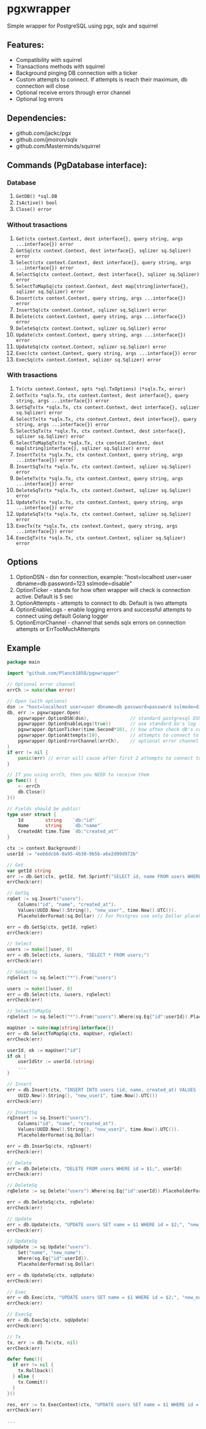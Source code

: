 # pgxwrapper
Simple wrapper for PostgreSQL using pgx, sqlx and squirrel

## Features:
- Compatibility with squirrel
- Transactions methods with squirrel
- Background pinging DB connection with a ticker
- Custom attempts to connect. If attempts is reach their maximum, db connection will close
- Optional receive errors through error channel
- Optional log errors 

## Dependencies:
- github.com/jackc/pgx
- github.com/jmoiron/sqlx
- github.com/Masterminds/squirrel

## Commands (PgDatabase interface):
### Database
1. ```GetDB() *sql.DB```
1. ```IsActive() bool```
1. ```Close() error```
### Without trasactions
1. ```Get(ctx context.Context, dest interface{}, query string, args ...interface{}) error```
1. ```GetSq(ctx context.Context, dest interface{}, sqlizer sq.Sqlizer) error```
1. ```Select(ctx context.Context, dest interface{}, query string, args ...interface{}) error```
1. ```SelectSq(ctx context.Context, dest interface{}, sqlizer sq.Sqlizer) error```
1. ```SelectToMapSq(ctx context.Context, dest map[string]interface{}, sqlizer sq.Sqlizer) error```
1. ```Insert(ctx context.Context, query string, args ...interface{}) error```
1. ```InsertSq(ctx context.Context, sqlizer sq.Sqlizer) error```
1. ```Delete(ctx context.Context, query string, args ...interface{}) error```
1. ```DeleteSq(ctx context.Context, sqlizer sq.Sqlizer) error```
1. ```Update(ctx context.Context, query string, args ...interface{}) error```
1. ```UpdateSq(ctx context.Context, sqlizer sq.Sqlizer) error```
1. ```Exec(ctx context.Context, query string, args ...interface{}) error```
1. ```ExecSq(ctx context.Context, sqlizer sq.Sqlizer) error```
### With trasactions
1. ```Tx(ctx context.Context, opts *sql.TxOptions) (*sqlx.Tx, error)```
1. ```GetTx(tx *sqlx.Tx, ctx context.Context, dest interface{}, query string, args ...interface{}) error```
1. ```GetSqTx(tx *sqlx.Tx, ctx context.Context, dest interface{}, sqlizer sq.Sqlizer) error```
1. ```SelectTx(tx *sqlx.Tx, ctx context.Context, dest interface{}, query string, args ...interface{}) error```
1. ```SelectSqTx(tx *sqlx.Tx, ctx context.Context, dest interface{}, sqlizer sq.Sqlizer) error```
1. ```SelectToMapSqTx(tx *sqlx.Tx, ctx context.Context, dest map[string]interface{}, sqlizer sq.Sqlizer) error```
1. ```InsertTx(tx *sqlx.Tx, ctx context.Context, query string, args ...interface{}) error```
1. ```InsertSqTx(tx *sqlx.Tx, ctx context.Context, sqlizer sq.Sqlizer) error```
1. ```DeleteTx(tx *sqlx.Tx, ctx context.Context, query string, args ...interface{}) error```
1. ```DeleteSqTx(tx *sqlx.Tx, ctx context.Context, sqlizer sq.Sqlizer) error```
1. ```UpdateTx(tx *sqlx.Tx, ctx context.Context, query string, args ...interface{}) error```
1. ```UpdateSqTx(tx *sqlx.Tx, ctx context.Context, sqlizer sq.Sqlizer) error```
1. ```ExecTx(tx *sqlx.Tx, ctx context.Context, query string, args ...interface{}) error```
1. ```ExecSqTx(tx *sqlx.Tx, ctx context.Context, sqlizer sq.Sqlizer) error```

## Options
1. OptionDSN - dsn for connection, example: "host=localhost user=user dbname=db password=123 sslmode=disable"
1. OptionTicker - stands for how often wrapper will check is connection active. Default is 5 sec
1. OptionAttempts - attempts to connect to db. Default is two attempts
1. OptionEnableLogs - enable logging errors and successful attempts to connect using default Golang logger
1. OptionErrorChannel - channel that sends sqlx errors on connection attempts or ErrTooMuchAttempts

## Example
```go
package main

import "github.com/Planck1858/pgxwrapper"

// Optional error channel
errCh := make(chan error)

// Open (with options)
dsn := "host=localhost user=user dbname=db password=password sslmode=disable"
db, err := pgxwrapper.Open(
    pgxwrapper.OptionDSN(dsn),               // standard postgresql DSN
    pgxwrapper.OptionEnableLogs(true))       // use standard Go's log for errors/warnings on connection
    pgxwrapper.OptionTicker(time.Second*10), // how often check db's connection (and reconnect). Default = 5 sec 
    pgxwrapper.OptionAttempts(10),           // attempts to connect to db. Default = 2
    pgxwrapper.OptionErrorChannel(errCh),    // optional error channel that sends errors on connection attempts
)
if err != nil {
	panic(err) // error will cause after first 2 attempts to connect to db or if options are invalid
}

// If you using errCh, then you NEED to receive them
go func() {
	<- errCh
	db.Close()
}()

// Fields should be public!
type user struct {
    Id        string   	`db:"id"`
    Name      string 	`db:"name"`
    CreatedAt time.Time `db:"created_at"`
}

ctx := context.Background()
userId := "eeb6dcb6-0a95-4b30-9b5b-a6e2d09d972b"

// Get
var getId string
err := db.Get(ctx, getId, fmt.Sprintf("SELECT id, name FROM users WHERE id = '%s';", userId))
errCheck(err)

// GetSq
rqGet := sq.Insert("users").
    Columns("id", "name", "created_at").
    Values(UUID.New().String(), "new_user", time.Now().UTC()).
    PlaceholderFormat(sq.Dollar) // For Postgres use only Dollar placeholder

err = db.GetSq(ctx, getId, rqGet)
errCheck(err)

// Select
users := make([]user, 0)
err = db.Select(ctx, &users, "SELECT * FROM users;")
errCheck(err)

// SelectSq
rqSelect := sq.Select("*").From("users")

users := make([]user, 0)
err = db.Select(ctx, &users, rqSelect)
errCheck(err)

// SelectToMapSq
rqSelect := sq.Select("*").From("users").Where(sq.Eq{"id":userId}).PlaceholderFormat(sq.Dollar)

mapUser := make(map[string]interface{})
err = db.SelectToMapSq(ctx, mapUser, rqSelect)
errCheck(err)

userId, ok := mapUser["id"]
if ok {
    userIdStr := userId.(string) 
	...
}

// Insert
err = db.Insert(ctx, "INSERT INTO users (id, name, created_at) VALUES ($1, $2, $3);",
	UUID.New().String(), "new_user1", time.Now().UTC())
errCheck(err)

// InsertSq
rqInsert := sq.Insert("users").
    Columns("id", "name", "created_at").
    Values(UUID.New().String(), "new_user2", time.Now().UTC()).
    PlaceholderFormat(sq.Dollar)

err = db.InserSq(ctx, rqInsert)
errCheck(err)

// Delete
err = db.Delete(ctx, "DELETE FROM users WHERE id = $1;", userId)
errCheck(err)

// DeleteSq
rqDelete := sq.Delete("users").Where(sq.Eq{"id":userId}).PlaceholderFormat(sq.Dollar)

err = db.DeleteSq(ctx, rqDelete)
errCheck(err)

// Update
err = db.Update(ctx, "UPDATE users SET name = $1 WHERE id = $2;", "new_name", userId)
errCheck(err)

// UpdateSq
sqUpdate := sq.Update("users").
    Set("name", "new_name").
    Where(sq.Eq{"id":userId}).
    PlaceholderFormat(sq.Dollar)

err = db.UpdateSq(ctx, sqUpdate)
errCheck(err)

// Exec
err = db.Exec(ctx, "UPDATE users SET name = $1 WHERE id = $2;", "new_name", userId)
errCheck(err)

// ExecSq
err = db.ExecSq(ctx, sqUpdate)
errCheck(err)

// Tx
tx, err := db.Tx(ctx, nil)
errCheck(err)

defer func(){
  if err != nil {
    tx.Rollback()
  } else {
    tx.Commit()
  }
}()

res, err := tx.ExecContext(ctx, "UPDATE users SET name = $1 WHERE id = $2;", "new_name", userId)
errCheck(err)

...
```
